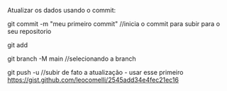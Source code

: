 Atualizar os dados usando o commit:

git commit -m "meu primeiro commit" //inicia o commit para subir para o seu repositorio

git add <file que foi atualizado>

git branch -M main //selecionando a branch 

git push -u //subir de fato a atualização - usar esse primeiro
https://gist.github.com/leocomelli/2545add34e4fec21ec16
